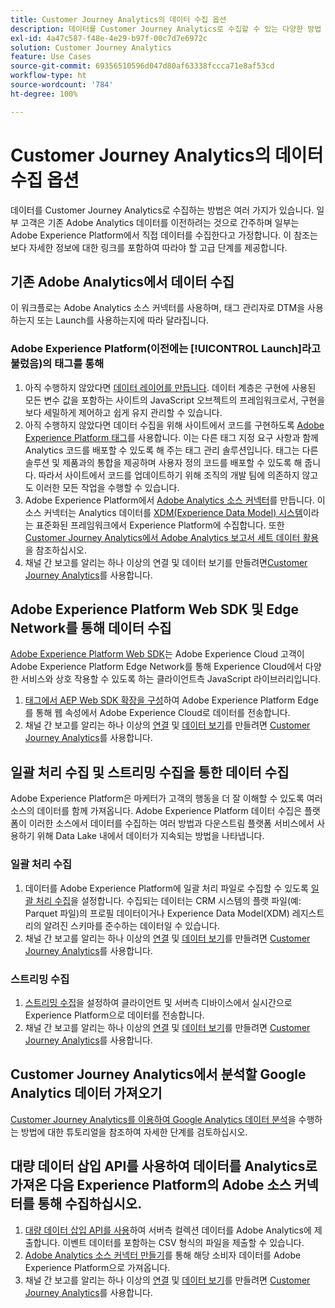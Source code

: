 ```yaml
---
title: Customer Journey Analytics의 데이터 수집 옵션
description: 데이터를 Customer Journey Analytics로 수집할 수 있는 다양한 방법 이해
exl-id: 4a47c587-f48e-4e29-b97f-00c7d7e6972c
solution: Customer Journey Analytics
feature: Use Cases
source-git-commit: 69356510596d047d80af63338fccca71e8af53cd
workflow-type: ht
source-wordcount: '784'
ht-degree: 100%

---
```


# Customer Journey Analytics의 데이터 수집 옵션

데이터를 Customer Journey Analytics로 수집하는 방법은 여러 가지가 있습니다. 일부 고객은 기존 Adobe Analytics 데이터를 이전하려는 것으로 간주하며 일부는 Adobe Experience Platform에서 직접 데이터를 수집한다고 가정합니다. 이 참조는 보다 자세한 정보에 대한 링크를 포함하여 따라야 할 고급 단계를 제공합니다.

## 기존 Adobe Analytics에서 데이터 수집

이 워크플로는 Adobe Analytics 소스 커넥터를 사용하며, 태그 관리자로 DTM을 사용하는지 또는 Launch를 사용하는지에 따라 달라집니다.

### Adobe Experience Platform(이전에는 [!UICONTROL Launch]라고 불렀음)의 태그를 통해

1. 아직 수행하지 않았다면 [데이터 레이어를 만듭니다](https://experienceleague.adobe.com/docs/analytics/implementation/prepare/data-layer.html?lang=ko-KR). 데이터 계층은 구현에 사용된 모든 변수 값을 포함하는 사이트의 JavaScript 오브젝트의 프레임워크로서, 구현을 보다 세밀하게 제어하고 쉽게 유지 관리할 수 있습니다.
1. 아직 수행하지 않았다면 데이터 수집을 위해 사이트에서 코드를 구현하도록 [Adobe Experience Platform 태그](https://experienceleague.adobe.com/docs/analytics/implementation/launch/overview.html?lang=ko-KR)를 사용합니다. 이는 다른 태그 지정 요구 사항과 함께 Analytics 코드를 배포할 수 있도록 해 주는 태그 관리 솔루션입니다. 태그는 다른 솔루션 및 제품과의 통합을 제공하며 사용자 정의 코드를 배포할 수 있도록 해 줍니다. 따라서 사이트에서 코드를 업데이트하기 위해 조직의 개발 팀에 의존하지 않고도 이러한 모든 작업을 수행할 수 있습니다.
1. Adobe Experience Platform에서 [Adobe Analytics 소스 커넥터](https://experienceleague.adobe.com/docs/experience-platform/sources/ui-tutorials/create/adobe-applications/analytics.html?lang=ko-KR)를 만듭니다. 이 소스 커넥터는 Analytics 데이터를 [XDM(Experience Data Model) 시스템](https://experienceleague.adobe.com/docs/experience-platform/xdm/home.html?lang=ko-KR)이라는 표준화된 프레임워크에서 Experience Platform에 수집합니다. 또한 [Customer Journey Analytics에서 Adobe Analytics 보고서 세트 데이터 활용](/help/getting-started/aa-vs-cja/aa-data-in-cja.md)을 참조하십시오.
1. 채널 간 보고를 알리는 하나 이상의 연결 및 데이터 보기를 만들려면[Customer Journey Analytics](https://experienceleague.adobe.com/docs/analytics-platform/using/cja-overview/cja-getting-started.html?lang=ko-KR)를 사용합니다.

## Adobe Experience Platform Web SDK 및 Edge Network를 통해 데이터 수집

[Adobe Experience Platform Web SDK](https://experienceleague.adobe.com/docs/experience-platform/edge/home.html)는 Adobe Experience Cloud 고객이 Adobe Experience Platform Edge Network를 통해 Experience Cloud에서 다양한 서비스와 상호 작용할 수 있도록 하는 클라이언트측 JavaScript 라이브러리입니다.

1. [태그에서 AEP Web SDK 확장을 구성](https://experienceleague.adobe.com/docs/experience-platform/tags/extensions/adobe/sdk/overview.html)하여 Adobe Experience Platform Edge를 통해 웹 속성에서 Adobe Experience Cloud로 데이터를 전송합니다.
1. 채널 간 보고를 알리는 하나 이상의 [연결](/help/connections/create-connection.md) 및 [데이터 보기](/help/data-views/data-views.md)를 만들려면 [Customer Journey Analytics](https://experienceleague.adobe.com/docs/analytics-platform/using/cja-overview/cja-getting-started.html)를 사용합니다.

## 일괄 처리 수집 및 스트리밍 수집을 통한 데이터 수집

Adobe Experience Platform은 마케터가 고객의 행동을 더 잘 이해할 수 있도록 여러 소스의 데이터를 함께 가져옵니다. Adobe Experience Platform 데이터 수집은 플랫폼이 이러한 소스에서 데이터를 수집하는 여러 방법과 다운스트림 플랫폼 서비스에서 사용하기 위해 Data Lake 내에서 데이터가 지속되는 방법을 나타냅니다.

### 일괄 처리 수집

1. 데이터를 Adobe Experience Platform에 일괄 처리 파일로 수집할 수 있도록 [일괄 처리 수집](https://experienceleague.adobe.com/docs/experience-platform/ingestion/batch/overview.html#batch)을 설정합니다. 수집되는 데이터는 CRM 시스템의 플랫 파일(예: Parquet 파일)의 프로필 데이터이거나 Experience Data Model(XDM) 레지스트리의 알려진 스키마를 준수하는 데이터일 수 있습니다.
1. 채널 간 보고를 알리는 하나 이상의 [연결](/help/connections/create-connection.md) 및 [데이터 보기](/help/data-views/data-views.md)를 만들려면 [Customer Journey Analytics](https://experienceleague.adobe.com/docs/analytics-platform/using/cja-overview/cja-getting-started.html)를 사용합니다.

### 스트리밍 수집

1. [스트리밍 수집](https://experienceleague.adobe.com/docs/experience-platform/ingestion/streaming/overview.html#streaming)을 설정하여 클라이언트 및 서버측 디바이스에서 실시간으로 Experience Platform으로 데이터를 전송합니다.
1. 채널 간 보고를 알리는 하나 이상의 [연결](/help/connections/create-connection.md) 및 [데이터 보기](/help/data-views/data-views.md)를 만들려면 [Customer Journey Analytics](https://experienceleague.adobe.com/docs/analytics-platform/using/cja-overview/cja-getting-started.html)를 사용합니다.

## Customer Journey Analytics에서 분석할 Google Analytics 데이터 가져오기

[Customer Journey Analytics를 이용하여 Google Analytics 데이터 분석](https://experienceleague.adobe.com/docs/platform-learn/comprehensive-technical-tutorial-v22/module12/ex5.html?lang=ko)을 수행하는 방법에 대한 튜토리얼을 참조하여 자세한 단계를 검토하십시오.

## 대량 데이터 삽입 API를 사용하여 데이터를 Analytics로 가져온 다음 Experience Platform의 Adobe 소스 커넥터를 통해 수집하십시오.

1. [대량 데이터 삽입 API를 사용](https://www.adobe.io/apis/experiencecloud/analytics/docs.html#!AdobeDocs/analytics-2.0-apis/master/bdia.md)하여 서버측 컬렉션 데이터를 Adobe Analytics에 제출합니다. 이벤트 데이터를 포함하는 CSV 형식의 파일을 제출할 수 있습니다.
1. [Adobe Analytics 소스 커넥터 만들기](https://experienceleague.adobe.com/docs/experience-platform/sources/ui-tutorials/create/adobe-applications/analytics.html)를 통해 해당 소비자 데이터를 Adobe Experience Platform으로 가져옵니다.
1. 채널 간 보고를 알리는 하나 이상의 [연결](/help/connections/create-connection.md) 및 [데이터 보기](/help/data-views/data-views.md)를 만들려면 [Customer Journey Analytics](https://experienceleague.adobe.com/docs/analytics-platform/using/cja-overview/cja-getting-started.html?lang=ko-KR)를 사용합니다.
